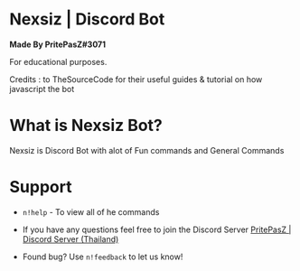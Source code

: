 # Nexsiz | Discord Bot
**Made By PritePasZ#3071**

For educational purposes.

Credits : to TheSourceCode for their useful guides & tutorial on how javascript the bot

# What is Nexsiz Bot?

Nexsiz is Discord Bot with alot of Fun commands and General Commands

# Support
* `n!help` - To view all of he commands

* If you have any questions feel free to join the Discord Server [PritePasZ | Discord Server (Thailand)](https://discord.gg/P96Pr33)

* Found bug? Use `n!feedback` to let us know!
